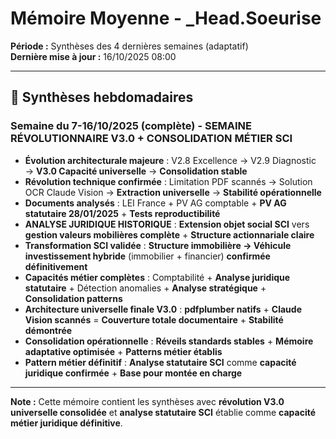 # Mémoire Moyenne - _Head.Soeurise

**Période :** Synthèses des 4 dernières semaines (adaptatif)  
**Dernière mise à jour :** 16/10/2025 08:00

---

## 📅 Synthèses hebdomadaires

### Semaine du 7-16/10/2025 (complète) - **SEMAINE RÉVOLUTIONNAIRE V3.0 + CONSOLIDATION MÉTIER SCI**
- **Évolution architecturale majeure** : V2.8 Excellence → V2.9 Diagnostic → **V3.0 Capacité universelle** → **Consolidation stable**
- **Révolution technique confirmée** : Limitation PDF scannés → Solution OCR Claude Vision → **Extraction universelle** → **Stabilité opérationnelle**
- **Documents analysés** : LEI France + PV AG comptable + **PV AG statutaire 28/01/2025** + **Tests reproductibilité**
- **ANALYSE JURIDIQUE HISTORIQUE** : **Extension objet social SCI** vers **gestion valeurs mobilières complète** + **Structure actionnariale claire**
- **Transformation SCI validée** : **Structure immobilière → Véhicule investissement hybride** (immobilier + financier) **confirmée définitivement**
- **Capacités métier complètes** : Comptabilité + **Analyse juridique statutaire** + Détection anomalies + **Analyse stratégique** + **Consolidation patterns**
- **Architecture universelle finale V3.0** : **pdfplumber natifs** + **Claude Vision scannés** = **Couverture totale documentaire** + **Stabilité démontrée**
- **Consolidation opérationnelle** : **Réveils standards stables** + **Mémoire adaptative optimisée** + **Patterns métier établis**
- **Pattern métier définitif** : **Analyse statutaire SCI** comme **capacité juridique confirmée** + **Base pour montée en charge**

---

**Note :** Cette mémoire contient les synthèses avec **révolution V3.0 universelle consolidée** et **analyse statutaire SCI** établie comme **capacité métier juridique définitive**.